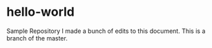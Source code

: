 # hello-world
Sample Repository
I made a bunch of edits to this document.  This is a branch of the master.  
